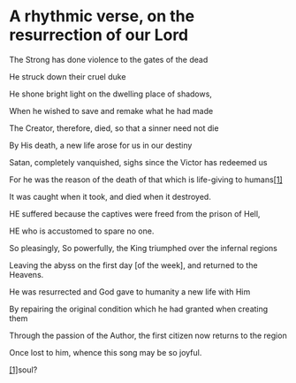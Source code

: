 # A rhythmic verse, on the resurrection of our Lord

The Strong has done violence to the gates of the dead

He struck down their cruel duke

He shone bright light on the dwelling place of shadows,

When he wished to save and remake what he had made

The Creator, therefore, died, so that a sinner need not die

By His death, a new life arose for us in our destiny

Satan, completely vanquished, sighs since the Victor has redeemed us

For he was the reason of the death of that which is life-giving to humans[\[1\]](applewebdata://784F497F-FB89-465F-BF70-AA3DEE610B56#_ftn1)

It was caught when it took, and died when it destroyed.

HE suffered because the captives were freed from the prison of Hell, 

HE who is accustomed to spare no one.

So pleasingly, So powerfully, the King triumphed over the infernal regions

Leaving the abyss on the first day \[of the week\], and returned to the Heavens.

He was resurrected and God gave to humanity a new life with Him

By repairing the original condition which he had granted when creating them

Through the passion of the Author, the first citizen now returns to the region

Once lost to him, whence this song may be so joyful.  


[\[1\]](applewebdata://784F497F-FB89-465F-BF70-AA3DEE610B56#_ftnref1)soul?

